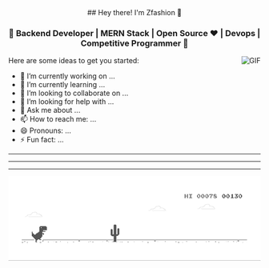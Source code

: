 <center>## Hey there! I'm Zfashion 🖖 </center>
<h3 align="center">🚀 Backend Developer | MERN Stack | Open Source ♥ | Devops | Competitive Programmer  🚀</h3>

<img align="right" alt="GIF" src="https://raw.githubusercontent.com/haoruilee/haoruilee/master/pic/pusheencode.gif" />

Here are some ideas to get you started:

- 🔭 I’m currently working on ...
- 🌱 I’m currently learning ...
- 👯 I’m looking to collaborate on ...
- 🤔 I’m looking for help with ...
- 💬 Ask me about ...
- 📫 How to reach me: ...
- 😄 Pronouns: ...
- ⚡ Fun fact: ...

---
---
---
![Dino](https://raw.githubusercontent.com/sanket9006/sanket9006/master/dino.gif)
